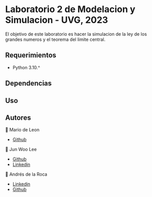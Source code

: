 # Laboratorio 2 de Modelacion y Simulacion - UVG, 2023
El objetivo de este laboratorio es hacer la simulacion de la ley de los grandes numeros y el teorema del limite central.

## Requerimientos
- Python 3.10.^

## Dependencias

## Uso


## Autores
👤 Mario de Leon
- <a href="https://github.com/DavidDLM">Github</a>

👤 Jun Woo Lee  
- <a href="https://github.com/jwlh00">Github</a>  
- <a href = "https://www.linkedin.com/in/leejunwoo00/">Linkedin</a>  

👤 Andrés de la Roca  
- <a href = "https://www.linkedin.com/in/andr%C3%A8s-de-la-roca-pineda-10a40319b/">Linkedin</a>  
- <a href="https://github.com/andresdlRoca">Github</a>


